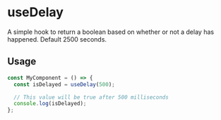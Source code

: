 # useDelay
A simple hook to return a boolean based on whether or not a delay has happened. Default 2500 seconds.

## Usage

```jsx
const MyComponent = () => {
  const isDelayed = useDelay(500);

  // This value will be true after 500 milliseconds
  console.log(isDelayed);
};
```

